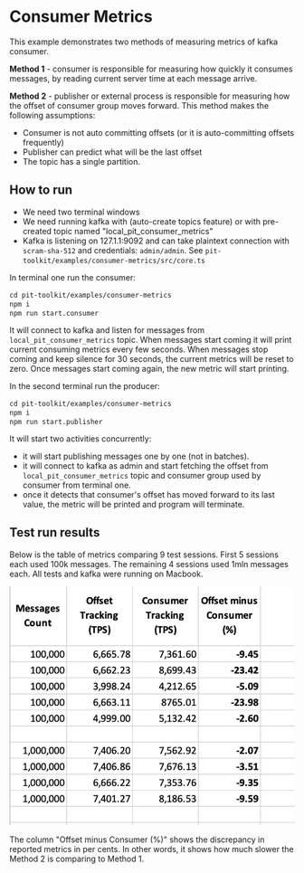 # Consumer Metrics

This example demonstrates two methods of measuring metrics of kafka consumer.

**Method 1** - consumer is responsible for measuring how quickly it consumes messages, by reading current server time at each message arrive.

**Method 2** - publisher or external process is responsible for measuring how the offset of consumer group moves forward.
This method makes the following assumptions:
  - Consumer is not auto committing offsets (or it is auto-committing offsets frequently)
  - Publisher can predict what will be the last offset
  - The topic has a single partition.

## How to run

- We need two terminal windows
- We need running kafka with (auto-create topics feature) or with pre-created topic named "local_pit_consumer_metrics"
- Kafka is listening on 127.1.1:9092 and can take plaintext connection with `scram-sha-512` and credentials: `admin/admin`.
  See `pit-toolkit/examples/consumer-metrics/src/core.ts`

In terminal one run the consumer:
```
cd pit-toolkit/examples/consumer-metrics
npm i
npm run start.consumer
```
It will connect to kafka and listen for messages from `local_pit_consumer_metrics` topic. When messages start coming it will print current consuming metrics every few seconds. When messages stop coming and keep silence for 30 seconds, the current metrics will be reset to zero. Once messages start coming again, the new metric will start printing.

In the second terminal run the producer:
```
cd pit-toolkit/examples/consumer-metrics
npm i
npm run start.publisher
```
It will start two activities concurrently:
- it will start publishing messages one by one (not in batches).
- it will connect to kafka as admin and start fetching the offset from `local_pit_consumer_metrics` topic and consumer group used by consumer from terminal one.
- once it detects that consumer's offset has moved forward to its last value, the metric will be printed and program will terminate.

## Test run results

Below is the table of metrics comparing 9 test sessions. First 5 sessions each used 100k messages. The remaining 4 sessions used 1mln messages each. All tests and kafka were running on Macbook.

![](./docs/metrics.png)

The column "Offset minus Consumer (%)" shows the discrepancy in reported metrics in per cents. In other words, it shows how much slower the Method 2 is comparing to Method 1.